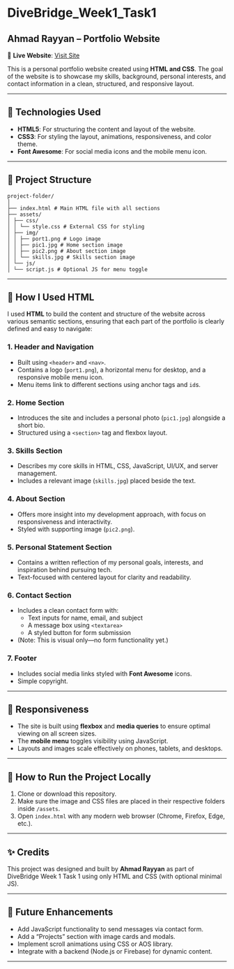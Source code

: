 # DiveBridge_Week1_Task1  
## Ahmad Rayyan – Portfolio Website

🔗 **Live Website**: [Visit Site](https://dive-bridge-week1-task1.vercel.app/)

This is a personal portfolio website created using **HTML and CSS**. The goal of the website is to showcase my skills, background, personal interests, and contact information in a clean, structured, and responsive layout.

---

## 🔧 Technologies Used

- **HTML5**: For structuring the content and layout of the website.
- **CSS3**: For styling the layout, animations, responsiveness, and color theme.
- **Font Awesome**: For social media icons and the mobile menu icon.

---

## 📁 Project Structure
```
project-folder/
│
├── index.html # Main HTML file with all sections
├── assets/
│ ├── css/
│ │ └── style.css # External CSS for styling
│ ├── img/
│ │ ├── port1.png # Logo image
│ │ ├── pic1.jpg # Home section image
│ │ ├── pic2.png # About section image
│ │ └── skills.jpg # Skills section image
│ └── js/
│ └── script.js # Optional JS for menu toggle
```
---

## 📑 How I Used HTML

I used **HTML** to build the content and structure of the website across various semantic sections, ensuring that each part of the portfolio is clearly defined and easy to navigate:

### 1. **Header and Navigation**
- Built using `<header>` and `<nav>`.
- Contains a logo (`port1.png`), a horizontal menu for desktop, and a responsive mobile menu icon.
- Menu items link to different sections using anchor tags and `id`s.

### 2. **Home Section**
- Introduces the site and includes a personal photo (`pic1.jpg`) alongside a short bio.
- Structured using a `<section>` tag and flexbox layout.

### 3. **Skills Section**
- Describes my core skills in HTML, CSS, JavaScript, UI/UX, and server management.
- Includes a relevant image (`skills.jpg`) placed beside the text.

### 4. **About Section**
- Offers more insight into my development approach, with focus on responsiveness and interactivity.
- Styled with supporting image (`pic2.png`).

### 5. **Personal Statement Section**
- Contains a written reflection of my personal goals, interests, and inspiration behind pursuing tech.
- Text-focused with centered layout for clarity and readability.

### 6. **Contact Section**
- Includes a clean contact form with:
  - Text inputs for name, email, and subject
  - A message box using `<textarea>`
  - A styled button for form submission
- (Note: This is visual only—no form functionality yet.)

### 7. **Footer**
- Includes social media links styled with **Font Awesome** icons.
- Simple copyright.

---

## 📱 Responsiveness

- The site is built using **flexbox** and **media queries** to ensure optimal viewing on all screen sizes.
- The **mobile menu** toggles visibility using JavaScript.
- Layouts and images scale effectively on phones, tablets, and desktops.

---

## 🚀 How to Run the Project Locally

1. Clone or download this repository.
2. Make sure the image and CSS files are placed in their respective folders inside `/assets`.
3. Open `index.html` with any modern web browser (Chrome, Firefox, Edge, etc.).

---

## ✨ Credits

This project was designed and built by **Ahmad Rayyan** as part of DiveBridge Week 1 Task 1 using only HTML and CSS (with optional minimal JS).

---

## 📌 Future Enhancements

- Add JavaScript functionality to send messages via contact form.
- Add a “Projects” section with image cards and modals.
- Implement scroll animations using CSS or AOS library.
- Integrate with a backend (Node.js or Firebase) for dynamic content.

---

